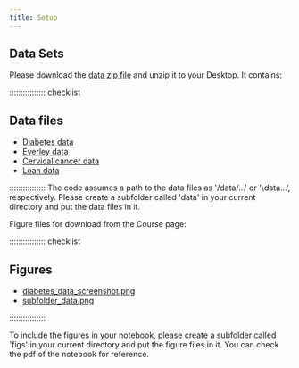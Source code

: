 ```yaml
---
title: Setup
---
```


## Data Sets

Please download the [data zip file](data/data.zip) and unzip it to your Desktop. It contains:

:::::::::::::::: checklist

## Data files
- [Diabetes data](data/diabetes_data.csv)
- [Everley data](data/everleys_data.csv)
- [Cervical cancer data](data/cervical_cancer.csv)
- [Loan data](data/loan_data.csv)

::::::::::::::::
The code assumes a path to the data files as '/data/...' or '\data\...', respectively. Please create a subfolder called 'data' in your current directory and put the data files in it. 

Figure files for download from the Course page:

:::::::::::::::: checklist
## Figures
- [diabetes_data_screenshot.png](fig/diabetes_data_screenshot.png)
- [subfolder_data.png](fig/subfolder_data.png)

::::::::::::::::

To include the figures in your notebook, please create a subfolder called 'figs' in your current directory and put the figure files in it. You can check the pdf of the notebook for reference. 





